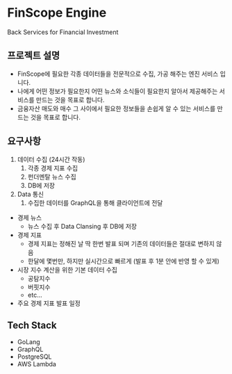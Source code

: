 # FinScope Engine
Back Services for Financial Investment

## 프로젝트 설명
* FinScope에 필요한 각종 데이터들을 전문적으로 수집, 가공 해주는 엔진 서비스 입니다.
* 나에게 어떤 정보가 필요한지 어떤 뉴스와 소식들이 필요한지 알아서 제공해주는 서비스를 만드는 것을 목표로 합니다.
* 금융자산 매도와 매수 그 사이에서 필요한 정보들을 손쉽게 알 수 있는 서비스를 만드는 것을 목표로 합니다.

## 요구사항

1. 데이터 수집 (24시간 작동)
    1. 각종 경제 지표 수집
    1. 펀더멘탈 뉴스 수집
    1. DB에 저장
1. Data 통신
    1. 수집한 데이터를 GraphQL을 통해 클라이언트에 전달

* 경제 뉴스
    * 뉴스 수집 후 Data Clansing 후 DB에 저장
* 경제 지표
    * 경제 지표는 정해진 날 딱 한번 발표 되며 기존의 데이터들은 절대로 변하지 않음
    * 한달에 몇번만, 하지만 실시간으로 빠르게 (발표 후 1분 안에 반영 할 수 있게)
* 시장 지수 계산을 위한 기본 데이터 수집
    * 공탐지수
    * 버핏지수
    * etc...
* 주요 경제 지표 발표 일정

## Tech Stack
* GoLang
* GraphQL
* PostgreSQL
* AWS Lambda